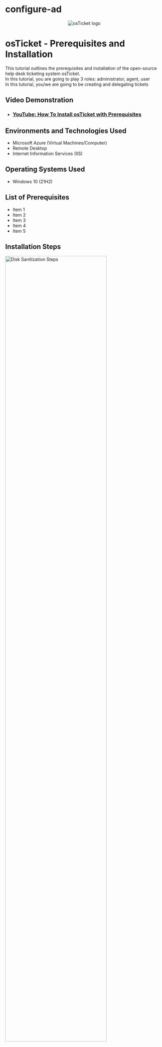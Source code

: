 # configure-ad

<p align="center">
<img src="https://i.imgur.com/Clzj7Xs.png" alt="osTicket logo"/>
</p>

<h1>osTicket - Prerequisites and Installation</h1>
This tutorial outlines the prerequisites and installation of the open-source help desk ticketing system osTicket.<br />
In this tutorial, you are going to play 3 roles:  administrator, agent, user <br>
In this tutorial, you/we are going to be creating and delegating tickets <br>

<h2>Video Demonstration</h2>

- ### [YouTube: How To Install osTicket with Prerequisites](https://www.youtube.com)

<h2>Environments and Technologies Used</h2>

- Microsoft Azure (Virtual Machines/Computer)
- Remote Desktop
- Internet Information Services (IIS)

<h2>Operating Systems Used </h2>

- Windows 10</b> (21H2)

<h2>List of Prerequisites</h2>

- Item 1
- Item 2
- Item 3
- Item 4
- Item 5

<h2>Installation Steps</h2>

<p>
<img src="https://i.imgur.com/DJmEXEB.png" height="80%" width="80%" alt="Disk Sanitization Steps"/>
</p>
<p>
<strong> Create 2 VMs (1 Window 2022 [DC-1], 1 Window 10 [Client-1]) (Use the same Resource Group and Vnet )</strong><br>
Windows 2022 - note: don't check the box under Licensing <br>
Windows 10 - DO check the box under Licensing

Create 2 Virtual Machines (VMs)

<strong> First we create a Windows 10 Virtual Machine </strong>

1) Type "portal.azure.com" in the url search bar, which should bring you to the Azure homepage and then click "Virtual Machines" (see screenshot)
![Screenshot 2024-05-19 120803](https://github.com/jaysixco/monitoring-traffic-rd/assets/160427311/3e38d2a9-6b4a-4191-8d7b-371ced1ae53d)

2) On the Virtual Machines page, click "+ Create" (in the left hand corner) and then click "Azure virtual machine" in the drop down menu (see screenshot)
![Screenshot 2024-05-19 121645](https://github.com/jaysixco/monitoring-traffic-rd/assets/160427311/1478bc17-d2e7-4b9e-9da5-d3f1a560becd)


4) For "Resource group *" - click "Create new" and then type whatever name you want <br>
   For "Virtual machine name *" - type whatever name you want <br>
   For "Region *" - Click any option that starts with ("US") <br>
   For "Availability Zone * - Leave it as "Zone 1"<br>
   For "Image *" - click "Windows 10 Pro, version 22H2 - x64 Gen2" <br>
   For "Size *" - Any option that has "2 vcpus" or "4 vcpus" <br>
   For "Username *" - "Windows-10-VM" (for example/whatever you want) <br>
   For "Password *" - "Password1" (for example/whatever you want) <br>
   For "Confirm password *" - whatever you typed in previous step <br>
   For "Public inbound ports *" - "Allow selected ports" <br>
   For "Select inbound ports *" - "RDP (3389)" <br>
   Under "Licensing" check the box next to "I confirm I have an eligible Windows 10/11 license with multi-tenant hosting rights." <br>
   When you're done, cLick the blue button at the bottom that says "Review + create"
   An example of how the page should look like when done: <br>
  ![w10vmpg1](https://github.com/jaysixco/configure-ad/assets/160427311/db59fffb-0e55-46a1-aaa2-6492eecb811a) <br>
  <img width="302" alt="w10vmpg2" src="https://github.com/jaysixco/configure-ad/assets/160427311/3efbd4d7-62fd-4eac-853d-588b7785787f">


   
6) Clicking "Review + create" from the previous step will bring you to this page. All you have to do is click the blue button that says "Create".
![Screenshot 2024-05-19 130702](https://github.com/jaysixco/monitoring-traffic-rd/assets/160427311/48b6672d-5ec0-46e2-b79e-4cdf45514bc8)


<strong> Now we create a Windows 2022 Virtual Machine </strong>

1) After you click "Create" in previous step, you will see this page <br>
<img width="956" alt="deployment in progress" src="https://github.com/jaysixco/configure-ad/assets/160427311/11a468e8-9380-41cf-849c-7ccada54790d">
<br>
2) Wait until it turns into this page (see screenshot), then click "Create another VM" <br>
![Screenshot 2024-06-10 074023](https://github.com/jaysixco/configure-ad/assets/160427311/08685797-a9c7-43db-abe0-88f0671d09e6) <br>
3) Click the "Networking" tab <br>
4) Click the drop down menu for "Virtual network" <br>
5) If you don't see any virtual networks, like this (see screenshot), refresh the page <br>
![no virtual network](https://github.com/jaysixco/monitoring-traffic-rd/assets/160427311/739fe2e2-d91b-4bc3-8f9c-d20f1595ab2d) <br>
6) Repeat steps 2 and 3, and now you should see this (see screenshot). Click whichever option ends in "-vnet", then click the "Basics" tab. <br>
<img width="593" alt="image" src="https://github.com/jaysixco/configure-ad/assets/160427311/059c839e-b18d-43d1-ab3d-f0a4a9aa021d">
<br>
7) For "Resource group *" - click the drop down menu and click the name of the resource group you created for Windows 10 <br>
   For "Virtual machine name *" - type whatever you want <br>
   For "Region *" - Same region as the one you chose for Windows 10 <br>
   For "Availability Zone * - Leave it as "Zone 1"<br>
   For "Image *" - "Ubuntu Server 22.04 LTS - x64 Gen2" <br>
   For "Size *" - Any option that has "2 vcpus" or "4 vcpus" <br>
   For "Authentication type" - click "Password" <br>
   For "Username *" - "Windows-2022-VM" (for example/whatever you want) <br>
   For "Password *" - "Password1" (for example/whatever you want) <br>
   For "Confirm password *" - whatever you typed in previous step <br>
   For "Public inbound ports *" - "Allow selected ports" <br>
   For "Select inbound ports *" - "SSH (22)" <br>
   Under "Licensing" **DO NOT** check the box next to "I confirm I have an eligible Windows 10/11 license with multi-tenant hosting rights." <br>
   When you're done, click the blue button at the bottom that says "Review + create" <br>
   An example of how the page should look like when done: <br>
<img width="306" alt="w22p1" src="https://github.com/jaysixco/configure-ad/assets/160427311/b6da2760-463e-4efc-ac4a-887d86203203"> <br>
<img width="302" alt="w22p2" src="https://github.com/jaysixco/configure-ad/assets/160427311/84b94ca5-a8d9-4673-aad0-9ef6718402e1">


8) Clicking "Review + create" from the previous step will bring you to this page. All you have to do is click the blue button that says "Create".
<img width="533" alt="w22create" src="https://github.com/jaysixco/configure-ad/assets/160427311/63908051-93c3-4525-b355-6e2985f9f5bc">

<strong> Waiting for the VMs to be created </strong>

1) Click the Microsoft Search bar (1) and then click "Virtual Machines" (2) <br>
![click search then VM](https://github.com/jaysixco/monitoring-traffic-rd/assets/160427311/7b1c4437-bdda-4f29-bce7-fed665dd1380)

2) You might see that 1 VM is running while the other VM is still being created (see screenshot).
<img width="958" alt="1run" src="https://github.com/jaysixco/configure-ad/assets/160427311/78b00970-db1c-4a2a-9924-9e91b6793184">

3) Refresh the page from time to time until it shows that both VM's are running (see screenshot).
<img width="959" alt="2run" src="https://github.com/jaysixco/configure-ad/assets/160427311/21c8866d-d516-467d-bfb2-0b9452e2e758">

<br>
<br>
<br>
<br>
<br>
<br>
<br>
<br>
<br>
<br>
<br>
<br>
<br>
<br>


<h2>started from here</h2>
<strong> Change DC-1 NIC to static </strong><br>
1) Go to the Virtual Machine's page <br>
2) Right click the name of your Windows 2022 DC-1 and open it in a new tab <br>
3) In the sidebar under "Networking" click "Network settings" (1) and then Click "IP configurations" (2) <br>
<img width="806" alt="ipconfig" src="https://github.com/jaysixco/configure-ad/assets/160427311/3b7d6193-4724-48cf-b791-9f183f0f7395">
<br>
4) Scroll down and click "ipconfig1" (1), then click "Static" (2), and then click "Save" (3) <br>
<img width="864" alt="static" src="https://github.com/jaysixco/configure-ad/assets/160427311/29453887-4abb-41da-a15a-1df8880755ee">


<strong> Log in to DC-1's firewall (hint: type) and enable ICMPv4 traffic  </strong><br>
1) Log in to Windows 2022 VM through Remote Desktop <br>
1) Starting from the Virtual Machines homepage (see screenshot), right click the name of your Windows 2022 VM and open it in a new tab <br>
2) In the Window 2022 VM homepage, look for "Public IP address" and click white space next to it to copy that number to your clipboard <br>
3) Click the Search button at the bottom of your screen (1), type "Remote Desktop Connection" (2) and then click "Open" (3) <br>
![Remote Desktop Login](https://github.com/jaysixco/monitoring-traffic-rd/assets/160427311/171f3b17-5895-4a7f-9591-1d7b359c3191)
4) Press the "Ctrl" and "V" button on your keyboard at the same time to paste the number you copied in step 2 and then click "Connect" <br>
5) On the page that says "Enter Your Credentials" click "More choices" and then "Use a different account" <br>
6) Type the username and password you created for Windows 2022 VM, then click the blue button that says "Ok"
7) If this pops up (see screenshot), click "Yes". <br>
![if this pops up](https://github.com/jaysixco/monitoring-traffic-rd/assets/160427311/a3f8403a-d15e-4eef-809d-c961677f0596) <br>
8) As it logs you into the Virtual Machine, there will be a blue page that says "Choose privacy settings for your device". Turn them all off. Then click the blue button at the bottom that says "Accept". <br>
9) Type "firewall" in the start menu search bar <br>
10) Click option with 'Advanced Security' <br>
<img width="960" alt="1" src="https://github.com/jaysixco/configure-ad/assets/160427311/6da63887-66cf-4881-a468-91e719fd54ea"> <br>
11) Click "Inbound Rules" (1), then scroll right until you are able see and click the "Protocol" tab (2) <br>
<img width="785" alt="2" src="https://github.com/jaysixco/configure-ad/assets/160427311/1d8d84fc-7469-443f-942b-c57e986095c2"> <br>
12) Scroll back to the left and, while holding down the Shift key on your keyboard, click these two "Core Networking Diagnostics" (1), then click "Enable Rule" (2) <br>
<img width="785" alt="3" src="https://github.com/jaysixco/configure-ad/assets/160427311/519678c6-983a-4b4e-b652-9f4303db229e"> <br>


<strong> Log in to Client-1 and ping DC-1's private IP address to see if it worked  </strong><br>
&nbsp;&nbsp;&nbsp;&nbsp;&nbsp;&nbsp;&nbsp;&nbsp;   <em> Instructions on how to get DC's private IP <br>
1) Start at Virtual Machines homepage <br>
2) Right click name of Window's 2022 VM and open it in a new tab <br>
3) Scroll down <br>
4) Under header called "Networking" you will see a number next to "Private IP address" <br>
5) Copy that number <br>
6) Remote Desktop your way into Client-1 <br>
7) Open command prompt <br>
8) Type "ping" and then paste the Private IP address you copied <br>
9) If it worked, you should see the word "Reply" repeated a few times like this: </em> <br>
<img width="960" alt="ping worked" src="https://github.com/jaysixco/configure-ad/assets/160427311/59817a5c-d136-4890-886b-a99891dec9b4">


<strong> DC-1 (Windows 2022 VM) </strong>  
<strong> Install ADDS + setup forest </strong><br>
<strong>&nbsp;&nbsp;&nbsp;&nbsp;   Install ADDS </strong> = On the Service Manager page, click "Add roles and features" </strong><br>
<img width="960" alt="Capture" src="https://github.com/jaysixco/configure-ad/assets/160427311/86f64b1b-abfc-435f-a5ee-8e7135ec307e">
<br>
Keep clicking "Next>" button until you get to "Server Roles" tab (following screen). Click the box next to "Active Directory Domain Services" <br>
<img width="588" alt="Capture" src="https://github.com/jaysixco/configure-ad/assets/160427311/828837cc-8ec0-47f0-b7fc-2af4be09d846">
<br>
After you click the box next to "Active Directory Domain Services", this box will pop up (see screenshot below). Just click "Add Features" <br>
<img width="313" alt="Capture - Add Features" src="https://github.com/jaysixco/configure-ad/assets/160427311/5d63572e-eeb2-4df5-8d3f-d7c03914a40a">
<br>
After that, just keep clicking "Next" until you get to the "Confirmation" tab (see screenshot). Click "Install". Then after it installs, click "Close". <br>
<img width="590" alt="1" src="https://github.com/jaysixco/configure-ad/assets/160427311/b01ac33d-db0d-4c71-8f96-71d3caae2362">
<br>
<br>
<strong> Set up new forest </strong> = On the Service manager page, click the flag and triangle with an exclamation point  in it (1), then click "Promote this server to a domain controller"(2)> <br> 
<img width="956" alt="1" src="https://github.com/jaysixco/configure-ad/assets/160427311/02c4c4b6-160d-4a81-813e-83bebf39c861">
<br>


Click "Add a new forest" and type "mydomain.com" ><br>
<img width="572" alt="Capture2-addforest+username" src="https://github.com/jaysixco/configure-ad/assets/160427311/e043bf1e-0909-4b6f-acc0-6b3faf4153cc">


<br>

Create a password >  <br>
<img width="574" alt="Capture3-password" src="https://github.com/jaysixco/configure-ad/assets/160427311/a3c31e70-009d-47b6-b403-d16e0daf85e6">

<br>
<strong> Keep clicking "Next>" button until you get to the "Prerequisites Check" page. Then click "Install" button. After it installs, it will automatically log you out. </strong><br>
<strong> <em>If you try to log back in to DC-1 (Windows 2022 VM) with "labuser" as the username, it won't work. You have to log back in as "mydomain.com\labuser" in the username. You can still log in with the same password you used for "labuser" (ie. if your password was "Abc123" for username "labuser", the password is still "Abc123" for username "mydomain.com\labuser). </em></strong><br>
<br>
1) Start at DC-1 (Window 2022 VM) homepage <br>
2) Copy the Public IP address <br>
3) Open Remote Desktop Login page <br>
4) Paste the Public IP address, then click enter.
5) Click "More choices", then click "Use a different account"<br>
5) For the username, type "mydomain.com\labuser and type the same password you created for the VM <br>
<br>
<strong> Create an Admin account and a place to store all the users we'll create later  </strong><br>
1) Now that you're in to DC-1 (Window 2022 VM), type "Active Directory"in Start Menu search box (1) and then cllick "Active Directory Users and Computers (ADUC)" (2) <br>
<img width="960" alt="Capture - ADUC" src="https://github.com/jaysixco/configure-ad/assets/160427311/b947408d-dde2-4fdd-9b40-57cb426ec615">
<br>

<strong> Create an Organizational Unit (OU) called “_EMPLOYEES”  </strong><br>
1) Right click "mydomain.com" <br>
2) Hover mouse over "New" <br>
3) Click "Organizational Unit" <br>
<img width="565" alt="Capture - OU" src="https://github.com/jaysixco/configure-ad/assets/160427311/d7c7cb8d-4d7c-40f7-bdd2-12d5f3374e75">
<br>
4) Type "_EMPLOYEES" (Underscore not mandatory in '_EMPLOYEES') <br>
<br>

<strong> Create a new OU named “_ADMINS”  </strong><br>
1) Right click "mydomain.com" <br>
2) New > Organizational Unit <br>
3) type "_ADMINS" <br>
<br>

<strong> Create a new employee named “Jane Doe” (same password) with the username of “jane_admin”  </strong><br>
1) Right click '_ADMINS', hover mouse over "New", then click "User" <br>
<img width="565" alt="1" src="https://github.com/jaysixco/configure-ad/assets/160427311/bbf620b3-088d-43f6-ac1c-660895940107"> <br>
2) For "First name:" type "Jane" <br>
   For "Last name:" type "Doe" <br>
   For "User logon name:" Type "jane_admin"
   Then click "Next>" button<br>
<img width="328" alt="2" src="https://github.com/jaysixco/configure-ad/assets/160427311/a4dbca4e-232c-4eff-85d5-a45d56602ab3"> <br>
3) Create a password (you can use the same one that you created for the VMs)
4) Make sure the only box that is checked is "Password never expires", then click "Next>" <br>
<img width="328" alt="3" src="https://github.com/jaysixco/configure-ad/assets/160427311/aecf2c58-f81b-4e18-8193-6616a8bb248c"> <br>
5) On the page after this, click "Finish"<br>
<br>

<strong> DON'T FORGET to make jane_admin a “Domain Admin” (just because her name is in the Admin folder doesn't mean she's actually an Admin yet). To do this, follow steps below.  </strong><br>
<br>

<strong> Add jane_admin to the “Domain Admins” Security Group  </strong><br>
1) Double click "Admins" (1) Right click "jane_admin" (2), Click "Properties" (3) <br>
<img width="565" alt="#1" src="https://github.com/jaysixco/configure-ad/assets/160427311/000b1d3d-790c-4715-b83a-72dd8822fa42">
4) Click "Member Of" tab (1), Click "Add" (2), Type "domain" (3), Click "Check names" (4) <br>
<img width="486" alt="#2" src="https://github.com/jaysixco/configure-ad/assets/160427311/f74f48b4-4930-47ea-9c50-f18f113193b4">
8) Click "Domain Admins" <br>
9) Click following button sequence: "Ok","Ok","Apply","Ok" <br>
<br>

<strong> Log out/close the Remote Desktop connection to DC-1 and log back in as “mydomain.com\jane_admin”  </strong>
1) Open command prompt (type "cmd" in Start menu)
2) Type "logoff" and then press enter to log out
3) Copy DC-1's Public IP address, if you don't have it already <br>
4) Open Remote Desktop Login page (type "Remote Desktop" in Start menu <br>
5) Paste the Public IP address, then click enter.
6) Click "More choices", then click "Use a different account"<br>
5) For the username, type "mydomain.com\jane_admin" and type the same password you created for the VM <br>

<strong> Use jane_admin as your admin account from now on  </strong>

<strong> Now we'll be dealing with Client-1  </strong><br>

<strong> CLIENT-1 (Windows 10 VM) </strong> <br>
<strong> Starting in Azure, go to DNS server and make it DC-1's private IP </strong> <br>
&nbsp;&nbsp;&nbsp;&nbsp;   Get DC's Private IP address first <br>
&nbsp;&nbsp;&nbsp;&nbsp;&nbsp;&nbsp;&nbsp;&nbsp;    Click DC-1 > Scroll down until you see "Private IP address" <br>   
1) Go to Azure's Virtual machine page
2) Right click Client-1 (Windows 10 Vm) and open it in a new tab
3) Under "Networking" on left hand side, click "Network settings" (1) and then Click "Network Interface" (2) <br>
![2](https://github.com/jaysixco/configure-ad/assets/160427311/3ea657a0-0262-47fc-932f-be8243511f63)
5) Click "DNS servers" (1), click "Custom" (2), paste DC-1's (2022 VM) private IP address in the box (3), and then click "Save"<br>
![3](https://github.com/jaysixco/configure-ad/assets/160427311/c71b4a54-869e-4571-9a36-6ef2d729992b)

&nbsp;&nbsp;&nbsp;&nbsp;   <strong> Go to Client-1 (Windows 10 VM) page and hit restart. Wait until it says the VM has been successfully restarted. </strong> <br>
(A.C, #1)

&nbsp;&nbsp;&nbsp;&nbsp;   <strong> Now, log back in through Remote Desktop as labuser </strong> (remember, we haven't joined it to any domain yet)

<strong> In Client-1 (Window 10 VM) rename the PC as mydomain.com\jane_admin </strong><br>
1) Right click the start button <br>
2) Click "Systems" <br>
3) Scroll down <br>
4) Click "Rename this PC (advanced)" <br>
5) Click "Change" <br>
6) Click circle next to "Domain" <br>
7) Type "mydomain.com" and click "Ok" <br>
8) Then in the page that appears type for username:"mydomain.com\jane_admin" and whatever password you want (should probably use the same password you've been using for other parts) <br>
9) A box will pop up telling you that you must restart Client-1 Vm in order to apply the changes. Just click "Ok".
10) There should also be a pop-up (you might have to minimize other screens to see it) that asks if you want to Restart Now or Later. Click the button that says "Restart Now"
<br>

<strong> Remote Desktop for non-administrative users on Client-1 </strong> <br>
1) Remote Desktop your way back in to Client-1 as mydomain.com\jane_admin and open system properties (right click Start button > Click "System") <br>
2) On the "About" screen that pops up, scroll down and under "Related Settings" heading, click “Remote Desktop” <br>
<img width="601" alt="#1" src="https://github.com/jaysixco/configure-ad/assets/160427311/0e69552e-7acb-4934-9a75-7e5c62e2457c">
3) Scroll down and click “Select users that can remotely access this PC” <br>
<img width="601" alt="#2" src="https://github.com/jaysixco/configure-ad/assets/160427311/55af10b1-6d0a-4286-ae47-39ba468214d9">
4) Click “Add” <br>
5) Type “domain users”, click </strong> "Check Names"
6) There might be a popup asking for credentials. Just type "mydomain.com\jane_admin" for the username and whatever password you created then click "Ok". On the page after that, click "OK" as well.

<strong> Create a bunch of additional users and attempt to log into Client-1 with one of the users </strong><br>
1) Log in to DC-1 as jane_admin
2) Open PowerShell_ise as an administrator (type Powershell in start menu search bar, right click "Windows Powershell ISE"(1) > Click "Run as administrator"(2) <br>
 <img width="960" alt="1" src="https://github.com/jaysixco/configure-ad/assets/160427311/c6ac6161-d01a-4ac0-91fe-92fa37c89912"> <br>
2a) If you're asked whether you want to allow this app to make changes to your device, click "Yes'
<br>
3) Open this link (https://github.com/joshmadakor1/AD_PS/blob/master/Generate-Names-Create-Users.ps1) in a new tab then click "Raw" (screenshot below) 
<br>
<img width="960" alt="Capture - Click Raw" src="https://github.com/jaysixco/configure-ad/assets/160427311/0891ba73-964d-4479-bc91-6e08c6055411">
<br>
4) Copy all the "Raw" content (ctrl + A, then ctrl + C) <br>
5) Go back to the Powershell Ise homepage (see screenshot below). <br>
6) Click "New File" (screenshot below, letter A). <br>
7) Click anywhere in the white section and press "ctrl + V" to Paste. <br>
8) Click the green play button to run the script (screenshot below, letter B)
<br>
<img width="854" alt="Capture - ctrl + V, New Script, Run Script" src="https://github.com/jaysixco/configure-ad/assets/160427311/31f27fbd-6c3b-47b7-8751-682adbb25135">
<br>
9) After you click the play button (screenshot above), a bunch of accounts will start generating
10) Type "Active Directory" in the start menu and click "Active Directory Users and Computers"
11) Click "mydomain.com" and then double click "_EMPLOYEES". You will see that all the accounts being generated are held here. <em>Example below </em>
<br>
<img width="565" alt="Capture - Users created" src="https://github.com/jaysixco/configure-ad/assets/160427311/352e9fef-cf56-4b6e-8eac-8956c6b9d500">
<br>

<strong> Log in to Client-1 with one of the accounts </strong><br>
<em> In the screenshot above, we can see that one of the account names is "bapa.mop" so we will use it for our example. </em><br>
1) Log out of Client-1 (open command prompt, type "logoff", then press enter)
2) Log back in with Client-1's public IP address through Remote Desktop.
3) Click "More choices" then "Use a different account"
4) Type in the username you chose (ex. "bapa.mop" (no "mydomain.com" required)).
5) If you noticed, because of the script all the accounts have the same password as "Password1" (see screenshot above)<br>
<br>
<strong> Finish. </strong>

<p>
Done. Everything correct, just needs a screenshot run.</em>
</p>
<br>
<br>
<br>
<br>
<br>
<br>
<br>
<br>
<br>
<br>
<br>
<br>
<br>
<br>

